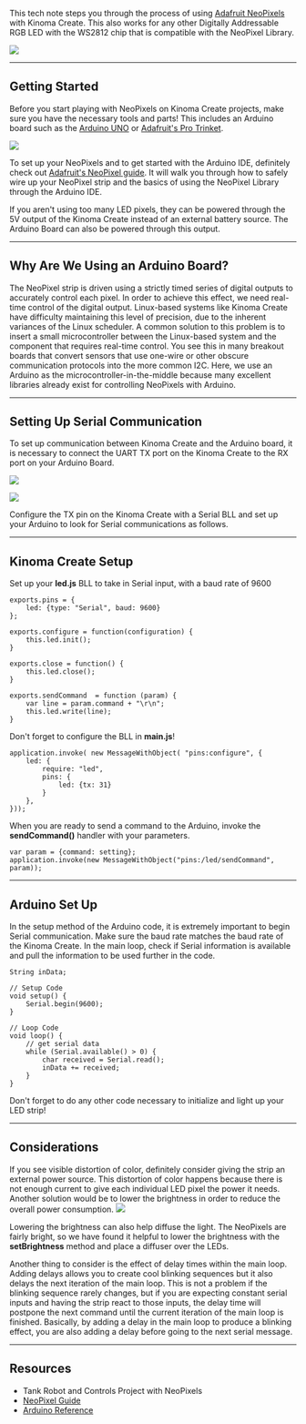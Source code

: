 
This tech note steps you through the process of using [Adafruit NeoPixels](http://www.adafruit.com/category/168) with Kinoma Create.  This also works for any other Digitally Addressable RGB LED with the WS2812 chip that is compatible with the NeoPixel Library.

![](img/setup.jpg)
***
## Getting Started
Before you start playing with NeoPixels on Kinoma Create projects, make sure you have the necessary tools and parts!  This includes an Arduino board such as the [Arduino UNO](http://store-usa.arduino.cc/products/a000066) or [Adafruit's Pro Trinket](https://www.adafruit.com/products/2010).

![](img/arduinoboards.png)

To set up your NeoPixels and to get started with the Arduino IDE, definitely check out [Adafruit's NeoPixel guide](https://learn.adafruit.com/adafruit-neopixel-uberguide/overview).  It will walk you through how to safely wire up your NeoPixel strip and the basics of using the NeoPixel Library through the Arduino IDE.

If you aren't using too many LED pixels, they can be powered through the 5V output of the Kinoma Create instead of an external battery source.  The Arduino Board can also be powered through this output.
***
## Why Are We Using an Arduino Board?
The NeoPixel strip is driven using a strictly timed series of digital outputs to accurately control each pixel. In order to achieve this effect, we need real-time control of the digital output. Linux-based systems like Kinoma Create have difficulty maintaining this level of precision, due to the inherent variances of the Linux scheduler. A common solution to this problem is to insert a small microcontroller between the Linux-based system and the component that requires real-time control. You see this in many breakout boards that convert sensors that use one-wire or other obscure communication protocols into the more common I2C. Here, we use an Arduino as the microcontroller-in-the-middle because many excellent libraries already exist for controlling NeoPixels with Arduino.
***
## Setting Up Serial Communication
To set up communication between Kinoma Create and the Arduino board, it is necessary to connect the UART TX port on the Kinoma Create to the RX port on your Arduino Board.

![](img/serialconnection.png)

![](img/wiring.jpg)

Configure the TX pin on the Kinoma Create with a Serial BLL and set up your Arduino to look for Serial communications as follows.
***
## Kinoma Create Setup
Set up your **led.js** BLL to take in Serial input, with a baud rate of 9600

	exports.pins = {
		led: {type: "Serial", baud: 9600}
	};

	exports.configure = function(configuration) {
		this.led.init();
	}

	exports.close = function() {
		this.led.close();
	}

	exports.sendCommand  = function (param) {
		var line = param.command + "\r\n";
		this.led.write(line);
	}
Don't forget to configure the BLL in **main.js**!

	application.invoke( new MessageWithObject( "pins:configure", {
		led: {
			require: "led",
			pins: {
				led: {tx: 31}
			}
		},
	}));

When you are ready to send a command to the Arduino, invoke the **sendCommand()** handler with your parameters.

	var param = {command: setting};
	application.invoke(new MessageWithObject("pins:/led/sendCommand", param));
***
## Arduino Set Up
In the setup method of the Arduino code, it is extremely important to begin Serial communication.  Make sure the baud rate matches the baud rate of the Kinoma Create.  In the main loop, check if Serial information is available and pull the information to be used further in the code.

	String inData;
	
	// Setup Code
	void setup() {
		Serial.begin(9600);
	}
	
	// Loop Code
	void loop() {
		// get serial data
		while (Serial.available() > 0) {
			char received = Serial.read();
			inData += received; 
		}
	}

Don't forget to do any other code necessary to initialize and light up your LED strip!
***
## Considerations
If you see visible distortion of color, definitely consider giving the strip an external power source.  This distortion of color happens because there is not enough current to give each individual LED pixel the power it needs.  Another solution would be to lower the brightness in order to reduce the overall power consumption.
![](https://learn.adafruit.com/system/assets/assets/000/010/715/medium800/leds_brownout.jpg)

Lowering the brightness can also help diffuse the light.  The NeoPixels are fairly bright, so we have found it helpful to lower the brightness with the **setBrightness** method and place a diffuser over the LEDs.

Another thing to consider is the effect of delay times within the main loop.  Adding delays allows you to create cool blinking sequences but it also delays the next iteration of the main loop.  This is not a problem if the blinking sequence rarely changes, but if you are expecting constant serial inputs and having the strip react to those inputs, the delay time will postpone the next command until the current iteration of the main loop is finished.  Basically, by adding a delay in the main loop to produce a blinking effect, you are also adding a delay before going to the next serial message.
***
## Resources
*	Tank Robot and Controls Project with NeoPixels
*	[NeoPixel Guide](https://learn.adafruit.com/adafruit-neopixel-uberguide/arduino-library)
*	[Arduino Reference](https://www.arduino.cc/en/Reference/HomePage)